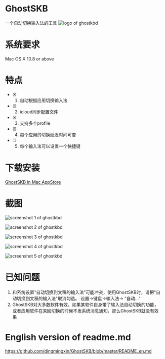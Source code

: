 # GhostSKB
一个自动切换输入法的工具
![logo of ghostkbd](https://github.com/dingmingxin/GhostSKB/blob/master/Resources/ghostkbd-256.png)

# 系统要求

Mac OS X 10.8 or above

# 特点

- [x] 1. 自动根据应用切换输入法
- [x] 2. icloud同步配置文件
- [x] 3. 支持多个profile
- [x] 4. 每个应用的切换延迟时间可变
- [ ] 5. 每个输入法可以设置一个快捷键

# 下载安装

[GhostSKB in Mac AppStore](https://itunes.apple.com/cn/app/ghostskb/id1134384859)

# 截图

![screenshot 1 of ghostkbd](https://github.com/dingmingxin/GhostSKB/blob/master/Resources/screenshot1.png)

![screenshot 2 of ghostkbd](https://github.com/dingmingxin/GhostSKB/blob/master/Resources/screenshot2.png)

![screenshot 3 of ghostkbd](https://github.com/dingmingxin/GhostSKB/blob/master/Resources/screenshot3.png)

![screenshot 4 of ghostkbd](https://github.com/dingmingxin/GhostSKB/blob/master/Resources/screenshot4.png)

![screenshot 5 of ghostkbd](https://github.com/dingmingxin/GhostSKB/blob/master/Resources/screenshot5.png)


# 已知问题 

1. 和系统设置"自动切换到文稿的输入法"可能冲突，使用GhostSKB时，请把"自动切换到文稿的输入法"取消勾选。 设置->键盘->输入法-> "自动..."
2. GhostSKB对大多数软件有效。如果某软件自身带了输入法自动切换的功能，或者应用软件在来回切换的时候不发系统消息通知，那么GhostSKB就没有效果

# English version of readme.md

https://github.com/dingmingxin/GhostSKB/blob/master/README_en.md
